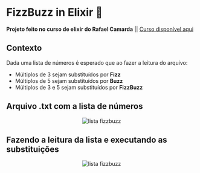 # FizzBuzz in Elixir 💜

**Projeto feito no curso de elixir do Rafael Camarda** || [Curso disponível aqui](https://www.udemy.com/share/103ra03@5HkFRmhJqB-v9c93uWkw6ELsQBKZM_avowNh4L0Fjys_0OhWRGZ6vTWKc3QoEKMp1A==/)

## Contexto

Dada uma lista de números é esperado que ao fazer a leitura do arquivo:

 * Múltiplos de 3 sejam substituídos por __Fizz__
 * Múltiplos de 5 sejam substituídos por __Buzz__
 * Múltiplos de 3 e 5 sejam substituídos por __FizzBuzz__

##
## __Arquivo .txt com a lista de números__
<p align="center">
  <img alt="lista fizzbuzz" src="https://github.com/laisacsts/images-gifs-others/blob/main/listanumeros.gif">
</p>

##
## __Fazendo a leitura da lista e executando as substituições__
<p align="center">
  <img alt="lista fizzbuzz" src="https://github.com/laisacsts/images-gifs-others/blob/main/fizzbuzzterm.gif">
</p>





